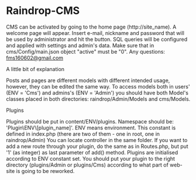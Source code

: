 # Raindrop-CMS
CMS can be activated by going to the home page (http://site_name).
A welcome page will appear. Insert e-mail, nickname and password that will be used by administrator and hit the button.
SQL queries will be configured and applied with settings and admin's data.
Make sure that in cms/Config/main.json object "active" must be "0".
Any questions: fms160602@gmail.com




A little bit of explanation

Posts and pages are different models with different intended usage, however, they can be edited the same way.
To access models both in users' (ENV = 'Cms') and admins's (ENV = 'Admin') you should have both Model's classes
placed in both directories: raindrop/Admin/Models and cms/Models. 
 
Plugins

Plugins should  be put in content/ENV/plugins. Namespace should be: 'Plugin\ENV\\[plugin_name]'. ENV means environment. This constant is defined in index.php
(there are two of them - one in root, one in raindrop/Admin)
You can locate controller in the same folder. If you want to add a new route through your plugin, do the same as in Routes.php,
but put '1' (as integer) as last parameter of add() method.
Plugins are initialised according to ENV constant set. You should put your plugin to the right directory (plugins/Admin or plugins/Cms) according to
what part of web-site is going to be reworked.